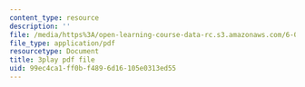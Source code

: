```yaml
---
content_type: resource
description: ''
file: /media/https%3A/open-learning-course-data-rc.s3.amazonaws.com/6-003-signals-and-systems-fall-2011/99ec4ca1ff0bf4896d16105e0313ed55_2X7o37pfdp8.pdf
file_type: application/pdf
resourcetype: Document
title: 3play pdf file
uid: 99ec4ca1-ff0b-f489-6d16-105e0313ed55
---
```

